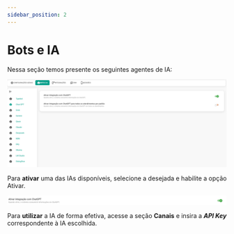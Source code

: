 ```yaml
---
sidebar_position: 2
---
```


# Bots e IA

Nessa seção temos presente os seguintes agentes de IA:

![alt text](assets/image-1.png)

Para **ativar** uma das IAs disponíveis, selecione a desejada e habilite a opção Ativar.

![alt text](assets/image-2.png)

Para **utilizar** a IA de forma efetiva, acesse a seção **Canais** e insira a ***API Key*** correspondente à IA escolhida.